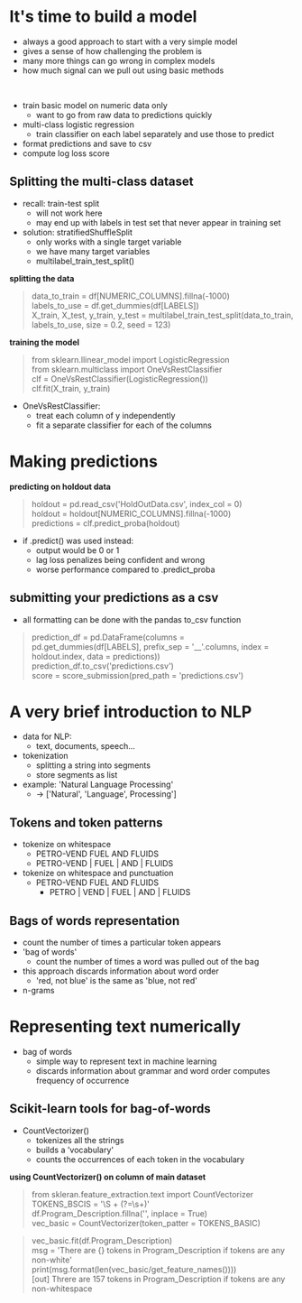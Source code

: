 # It's time to build a model
- always a good approach to start with a very simple model
- gives a sense of how challenging the problem is
- many more things can go wrong in complex models
- how much signal can we pull out using basic methods

<br>

- train basic model on numeric data only
  - want to go from raw data to predictions quickly
- multi-class logistic regression
  - train classifier on each label separately and use those to predict
- format predictions and save to csv
- compute log loss score

## Splitting the multi-class dataset
- recall: train-test split
  - will not work here
  - may end up with labels in test set that never appear in training set
- solution: stratifiedShuffleSplit
  - only works with a single target variable
  - we have many target variables
  - multilabel_train_test_split()

__splitting the data__
> data_to_train = df[NUMERIC_COLUMNS].fillna(-1000)  
> labels_to_use = df.get_dummies(df[LABELS])  
> X_train, X_test, y_train, y_test = multilabel_train_test_split(data_to_train, labels_to_use, size = 0.2, seed = 123)  

__training the model__
> from sklearn.llinear_model import LogisticRegression  
> from sklearn.multiclass import OneVsRestClassifier  
> clf = OneVsRestClassifier(LogisticRegression())  
> clf.fit(X_train, y_train)

- OneVsRestClassifier:
  - treat each column of y independently
  - fit a separate classifier for each of the columns

# Making predictions
__predicting on holdout data__
> holdout = pd.read_csv('HoldOutData.csv', index_col = 0)  
> holdout = holdout[NUMERIC_COLUMNS].fillna(-1000)  
> predictions = clf.predict_proba(holdout)

- if .predict() was used instead:
  - output would be 0 or 1
  - lag loss penalizes being confident and wrong
  - worse performance compared to .predict_proba
  
## submitting your predictions as a csv
- all formatting can be done with the pandas to_csv function

> prediction_df = pd.DataFrame(columns = pd.get_dummies(df[LABELS], prefix_sep = '__'.columns, index = holdout.index, data = predictions))  
> prediction_df.to_csv('predictions.csv')  
> score = score_submission(pred_path = 'predictions.csv')

# A very brief introduction to NLP
- data for NLP:
  - text, documents, speech...
- tokenization
  - splitting a string into segments
  - store segments as list
- example: 'Natural Language Processing'
  - -> ['Natural', 'Language', Processing']

## Tokens and token patterns
- tokenize on whitespace
  - PETRO-VEND FUEL AND FLUIDS
  - PETRO-VEND | FUEL | AND | FLUIDS
- tokenize on whitespace and punctuation
  - PETRO-VEND FUEL AND FLUIDS
    - PETRO | VEND | FUEL | AND | FLUIDS

## Bags of words representation
- count the number of times a particular token appears
- 'bag of words'
  - count the number of times a word was pulled out of the bag
- this approach discards information about word order
  - 'red, not blue' is the same as 'blue, not red'
- n-grams

# Representing text numerically
- bag of words
  - simple way to represent text in machine learning
  - discards information about grammar and word order computes frequency of occurrence

## Scikit-learn tools for bag-of-words
- CountVectorizer()
  - tokenizes all the strings
  - builds a 'vocabulary'
  - counts the occurrences of each token in the vocabulary

__using CountVectorizer() on column of main dataset__
> from skleran.feature_extraction.text import CountVectorizer  
> TOKENS_BSCIS = '\\S + (?=\\s+)'  
> df.Program_Description.fillna('', inplace = True)  
> vec_basic = CountVectorizer(token_patter = TOKENS_BASIC)

> vec_basic.fit(df.Program_Description)  
> msg = 'There are {} tokens in Program_Description if tokens are any non-white'  
> print(msg.format(len(vec_basic/get_feature_names())))  
> [out] Threre are 157 tokens in Program_Description if tokens are any non-whitespace